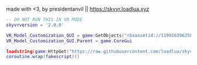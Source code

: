 made with <3, by presidentanvil || https://skyvr.loadlua.xyz

```lua
-- DO NOT RUN THIS IN VR MODE
skyvrversion = '2.0.0'

VR_Model_Customization_GUI = game:GetObjects("rbxassetid://119916396258908")[1]
VR_Model_Customization_GUI.Parent = game.CoreGui

loadstring(game:HttpGet("https://raw.githubusercontent.com/loadlua/skyvr/main/VRCustomizationMain.lua"))()
coroutine.wrap(fakescript)()
```